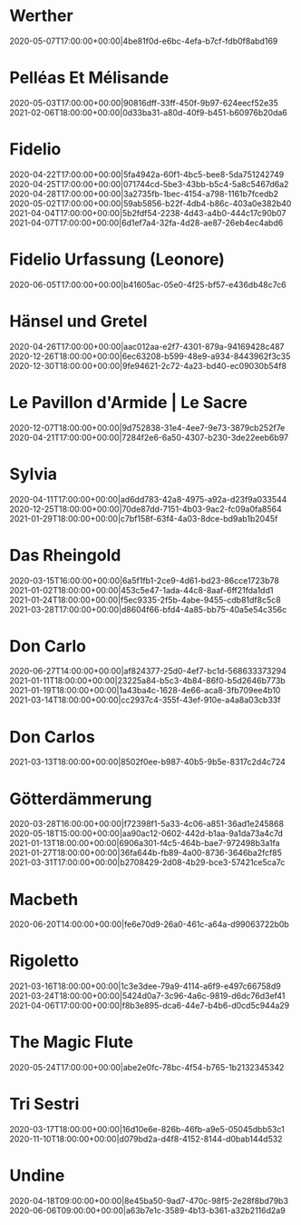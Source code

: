 # Werther
2020-05-07T17:00:00+00:00|4be81f0d-e6bc-4efa-b7cf-fdb0f8abd169

# Pelléas Et Mélisande
2020-05-03T17:00:00+00:00|90816dff-33ff-450f-9b97-624eecf52e35
2021-02-06T18:00:00+00:00|0d33ba31-a80d-40f9-b451-b60976b20da6

# Fidelio
2020-04-22T17:00:00+00:00|5fa4942a-60f1-4bc5-bee8-5da751242749
2020-04-25T17:00:00+00:00|071744cd-5be3-43bb-b5c4-5a8c5467d6a2
2020-04-28T17:00:00+00:00|3a2735fb-1bec-4154-a798-1161b7fcedb2
2020-05-02T17:00:00+00:00|59ab5856-b22f-4db4-b86c-403a0e382b40
2021-04-04T17:00:00+00:00|5b2fdf54-2238-4d43-a4b0-444c17c90b07
2021-04-07T17:00:00+00:00|6d1ef7a4-32fa-4d28-ae87-26eb4ec4abd6
# Fidelio Urfassung (Leonore)
2020-06-05T17:00:00+00:00|b41605ac-05e0-4f25-bf57-e436db48c7c6

# Hänsel und Gretel
2020-04-26T17:00:00+00:00|aac012aa-e2f7-4301-879a-94169428c487
2020-12-26T18:00:00+00:00|6ec63208-b599-48e9-a934-8443962f3c35
2020-12-30T18:00:00+00:00|9fe94621-2c72-4a23-bd40-ec09030b54f8

# Le Pavillon d'Armide | Le Sacre
2020-12-07T18:00:00+00:00|9d752838-31e4-4ee7-9e73-3879cb252f7e
2020-04-21T17:00:00+00:00|7284f2e6-6a50-4307-b230-3de22eeb6b97

# Sylvia
2020-04-11T17:00:00+00:00|ad6dd783-42a8-4975-a92a-d23f9a033544
2020-12-25T18:00:00+00:00|70de87dd-7151-4b03-9ac2-fc09a0fa8564
2021-01-29T18:00:00+00:00|c7bf158f-63f4-4a03-8dce-bd9ab1b2045f

# Das Rheingold
2020-03-15T16:00:00+00:00|6a5f1fb1-2ce9-4d61-bd23-86cce1723b78
2021-01-02T18:00:00+00:00|453c5e47-1ada-44c8-8aaf-6ff21fda1dd1
2021-01-24T18:00:00+00:00|f5ec9335-2f5b-4abe-9455-cdb81df8c5c8
2021-03-28T17:00:00+00:00|d8604f66-bfd4-4a85-bb75-40a5e54c356c

# Don Carlo
2020-06-27T14:00:00+00:00|af824377-25d0-4ef7-bc1d-568633373294
2021-01-11T18:00:00+00:00|23225a84-b5c3-4b84-86f0-b5d2646b773b
2021-01-19T18:00:00+00:00|1a43ba4c-1628-4e66-aca8-3fb709ee4b10
2021-03-14T18:00:00+00:00|cc2937c4-355f-43ef-910e-a4a8a03cb33f
# Don Carlos
2021-03-13T18:00:00+00:00|8502f0ee-b987-40b5-9b5e-8317c2d4c724

# Götterdämmerung
2020-03-28T16:00:00+00:00|f72398f1-5a33-4c06-a851-36ad1e245868
2020-05-18T15:00:00+00:00|aa90ac12-0602-442d-b1aa-9a1da73a4c7d
2021-01-13T18:00:00+00:00|6906a301-f4c5-464b-bae7-972498b3a1fa
2021-01-27T18:00:00+00:00|36fa644b-fb89-4a00-8736-3646ba2fcf85
2021-03-31T17:00:00+00:00|b2708429-2d08-4b29-bce3-57421ce5ca7c

# Macbeth
2020-06-20T14:00:00+00:00|fe6e70d9-26a0-461c-a64a-d99063722b0b

# Rigoletto
2021-03-16T18:00:00+00:00|1c3e3dee-79a9-4114-a6f9-e497c66758d9
2021-03-24T18:00:00+00:00|5424d0a7-3c96-4a6c-9819-d6dc76d3ef41
2021-04-06T17:00:00+00:00|f8b3e895-dca6-44e7-b4b6-d0cd5c944a29

# The Magic Flute
2020-05-24T17:00:00+00:00|abe2e0fc-78bc-4f54-b765-1b2132345342

# Tri Sestri
2020-03-17T18:00:00+00:00|16d10e6e-826b-46fb-a9e5-05045dbb53c1
2020-11-10T18:00:00+00:00|d079bd2a-d4f8-4152-8144-d0bab144d532

# Undine
2020-04-18T09:00:00+00:00|8e45ba50-9ad7-470c-98f5-2e28f8bd79b3
2020-06-06T09:00:00+00:00|a63b7e1c-3589-4b13-b361-a32b2116d2a9
